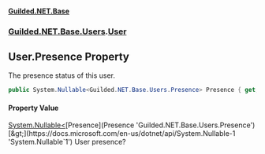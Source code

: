 
#### [Guilded.NET.Base](index 'index')
### [Guilded.NET.Base.Users](index#Guilded_NET_Base_Users 'Guilded.NET.Base.Users').[User](User 'Guilded.NET.Base.Users.User')
## User.Presence Property
The presence status of this user.  
```csharp
public System.Nullable<Guilded.NET.Base.Users.Presence> Presence { get; set; }
```

#### Property Value
[System.Nullable&lt;](https://docs.microsoft.com/en-us/dotnet/api/System.Nullable-1 'System.Nullable`1')[Presence](Presence 'Guilded.NET.Base.Users.Presence')[&gt;](https://docs.microsoft.com/en-us/dotnet/api/System.Nullable-1 'System.Nullable`1')
User presence?
